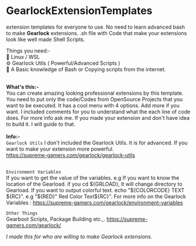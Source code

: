 # GearlockExtensionTemplates

extension templates for everyone to use. No need to learn advanced bash to make **Gearlock** extensions. .sh file with Code that make your extensions look like well made Shell Scripts.

Things you need:-<br>
:penguin: Linux / WSL<br>
:gear: Gearlock Utils ( Powerful/Advanced Scripts )<br>
:blue_book: A Basic knowledge of Bash or Copying scripts from the internet.<br><br>

**What's this:-**<br>
You can create amazing looking professional extensions by this template. You need to put only the code/Codes from OpenSource Projects that you want to be executed. It has a cool menu with 4 options. Add more if you want. I included comments for you to understand what the each line of code does. For more info ask me. If you made your extension and don't have idea to build it. I will guide to that. 
<br>
<br>
**Info:-**<br>
`Gearlock Utils`
I don't included the Gearlock Utils. It is for advanced. If you want to make your extension more powerful.<br> 
https://supreme-gamers.com/gearlock/gearlock-utils
<br><br>

`Environment Variables`<br>
If you want to get the value of the variables. e.g If you want to know the location of the Gearload. if you cd ${GRLOAD}, It will change directory to Gearload. If you want to output colorful text. echo "${COLORCODE} TEXT ${RC}". e.g "${RED}" Red Color Text${RC}". For more info on the Gearlock Variables :
https://supreme-gamers.com/gearlock/environment-variables

`Other Things`<br>
Gearboot Scripts, Package Building etc.,.
https://supreme-gamers.com/gearlock/

*I made this for who are willing to make Gearlock extensions.*
